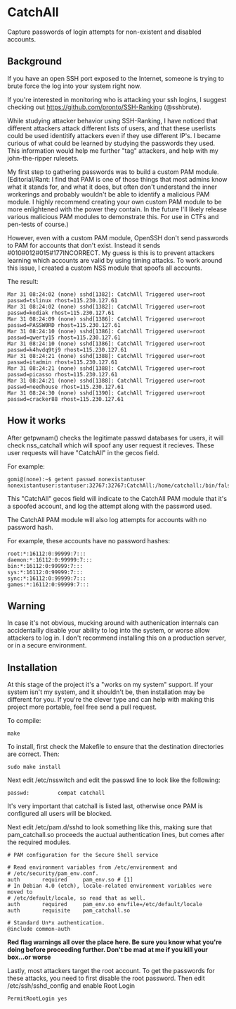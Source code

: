 # CatchAll
Capture passwords of login attempts for non-existent and disabled accounts.

## Background
If you have an open SSH port exposed to the Internet, someone is trying to brute force the log into your system right now.

If you're interested in monitoring who is attacking your ssh logins, I suggest checking out https://github.com/pronto/SSH-Ranking (@sshbrute).

While studying attacker behavior using SSH-Ranking, I have noticed that different attackers attack different lists of users, and that these userlists could be used identitify attackers even if they use different IP's. I became curious of what could be learned by studying the passwords they used. This information would help me further "tag" attackers, and help with my john-the-ripper rulesets.

My first step to gathering passwords was to build a custom PAM module. (Editorial/Rant: I find that PAM is one of those things that most admins know what it stands for, and what it does, but often don't understand the inner workerings and probably wouldn't be able to identify a malicious PAM module. I highly recommend creating your own custom PAM module to be more enlightened with the power they contain. In the future I'll likely release various malicious PAM modules to demonstrate this. For use in CTFs and pen-tests of course.)

However, even with a custom PAM module, OpenSSH don't send passwords to PAM for accounts that don't exist. Instead it sends #010#012#015#177INCORRECT. My guess is this is to prevent attackers learning which accounts are valid by using timing attacks. To work around this issue, I created a custom NSS module that spoofs all accounts.

The result:

```
Mar 31 08:24:02 (none) sshd[1382]: CatchAll Triggered user=root passwd=tslinux rhost=115.230.127.61
Mar 31 08:24:02 (none) sshd[1382]: CatchAll Triggered user=root passwd=kodiak rhost=115.230.127.61
Mar 31 08:24:09 (none) sshd[1386]: CatchAll Triggered user=root passwd=PASSW0RD rhost=115.230.127.61
Mar 31 08:24:10 (none) sshd[1386]: CatchAll Triggered user=root passwd=qwerty15 rhost=115.230.127.61
Mar 31 08:24:10 (none) sshd[1386]: CatchAll Triggered user=root passwd=k4hvdq9tj9 rhost=115.230.127.61
Mar 31 08:24:21 (none) sshd[1388]: CatchAll Triggered user=root passwd=itadmin rhost=115.230.127.61
Mar 31 08:24:21 (none) sshd[1388]: CatchAll Triggered user=root passwd=picasso rhost=115.230.127.61
Mar 31 08:24:21 (none) sshd[1388]: CatchAll Triggered user=root passwd=needhouse rhost=115.230.127.61
Mar 31 08:24:30 (none) sshd[1390]: CatchAll Triggered user=root passwd=cracker88 rhost=115.230.127.61
```

## How it works

After getpwnam() checks the legitimate passwd databases for users, it will check nss_catchall which will spoof any user request it recieves. These user requests will have "CatchAll" in the gecos field.

For example:

```
gomi@(none):~$ getent passwd nonexistantuser
nonexistantuser:stantuser:32767:32767:CatchAll:/home/catchall:/bin/false
```

This "CatchAll" gecos field will indicate to the CatchAll PAM module that it's a spoofed account, and log the attempt along with the password used.

The CatchAll PAM module will also log attempts for accounts with no password hash.

For example, these accounts have no password hashes:

```
root:*:16112:0:99999:7:::
daemon:*:16112:0:99999:7:::
bin:*:16112:0:99999:7:::
sys:*:16112:0:99999:7:::
sync:*:16112:0:99999:7:::
games:*:16112:0:99999:7:::
```

## Warning
In case it's not obvious, mucking around with authenication internals can accidentailly disable your ability to log into the system, or worse allow attackers to log in. I don't recommend installing this on a production server, or in a secure environment.

## Installation
At this stage of the project it's a "works on my system" support. If your system isn't my system, and it shouldn't be, then installation may be different for you. If you're the clever type and can help with making this project more portable, feel free send a pull request.

To compile:

`make`

To install, first check the Makefile to ensure that the destination directories are correct. Then:

`sudo make install`

Next edit /etc/nsswitch and edit the passwd line to look like the following:

```
passwd:         compat catchall
```

It's very important that catchall is listed last, otherwise once PAM is configured all users will be blocked.

Next edit /etc/pam.d/sshd to look something like this, making sure that pam_catchall.so proceeds the auctual authentication lines, but comes after the required modules.

```
# PAM configuration for the Secure Shell service

# Read environment variables from /etc/environment and
# /etc/security/pam_env.conf.
auth       required     pam_env.so # [1]
# In Debian 4.0 (etch), locale-related environment variables were moved to
# /etc/default/locale, so read that as well.
auth       required     pam_env.so envfile=/etc/default/locale
auth       requisite    pam_catchall.so

# Standard Un*x authentication.
@include common-auth
```
**Red flag warnings all over the place here. Be sure you know what you're doing before proceeding further. Don't be mad at me if you kill your box...or worse**

Lastly, most attackers target the root account. To get the passwords for these attacks, you need to first disable the root password. Then edit /etc/ssh/sshd_config and enable Root Login

`PermitRootLogin yes`

